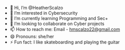 - 👋 Hi, I’m @HeatherScalzo
- 👀 I’m interested in Cybersecurity
- 🌱 I’m currently learning Programming and Sec+
- 💞️ I’m looking to collaborate on Cyber projects
- 📫 How to reach me: Email - hmscalzo22@gmail.com
- 😄 Pronouns: she/her
- ⚡ Fun fact: I like skateboarding and playing the guitar

<!---
HeatherScalzo/HeatherScalzo is a ✨ special ✨ repository because its `README.md` (this file) appears on your GitHub profile.
You can click the Preview link to take a look at your changes.
--->
